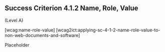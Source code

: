 ## Success Criterion 4.1.2 Name, Role, Value

(Level A)

[wcag:name-role-value]
[wcag2ict:applying-sc-4-1-2-name-role-value-to-non-web-documents-and-software]

Placeholder
